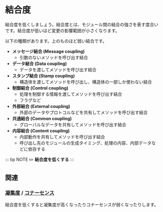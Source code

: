 # 結合度

結合度を低くしましょう。結合度とは、モジュール間の結合の強さを表す度合いです。結合度が低いほど変更の影響範囲が小さくなります。

以下の種類があります。上のものほど弱い結合です。

- **メッセージ結合 (Message coupling)**
    - 引数のないメソッドを呼び出す結合
- **データ結合 (Data coupling)**
    - データを渡してメソッドを呼び出す結合
- **スタンプ結合 (Stamp coupling)**
    - 構造体を渡してメソッドを呼び出し、構造体の一部しか使わない結合
- **制御結合 (Control coupling)**
    - 処理を制御する情報を渡してメソッドを呼び出す結合
    - フラグなど
- **外部結合 (External coupling)**
    - 外部のデータやプロトコルなどを共有してメソッドを呼び出す結合
- **共通結合 (Common coupling)**
    - グローバルなデータを共有してメソッドを呼び出す結合
- **内容結合 (Content coupling)**
    - 内部動作を共有してメソッドを呼び出す結合
    - 呼び出し先のモジュールの生成タイミング、処理の内容、内部データなどに依存する

::: tip NOTE
:pencil2: **結合度を低くする**
:::

## 関連

### [凝集度](cohesion.md) / [コナーセンス](connascence.md)

結合度を低くすると凝集度が高くなったりコナーセンスが弱くなったりします。


